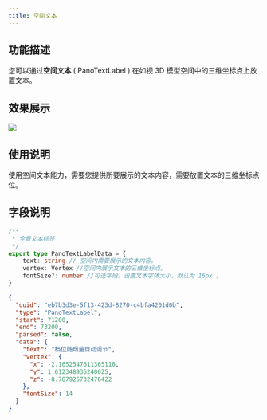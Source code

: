 ```yaml
---
title: 空间文本
---
```


## 功能描述
您可以通过**空间文本** ( PanoTextLabel ) 在如视 3D 模型空间中的三维坐标点上放置文本。

## 效果展示

<img src="//vrlab-public.ljcdn.com/common/file/web/fc6fe362-6e2d-42ec-9011-89e2ff714504.png
"/>

## 使用说明
使用空间文本能力，需要您提供所要展示的文本内容，需要放置文本的三维坐标点位。

## 字段说明

```ts title="PanoTextLabelData 数据类型"
/**
 * 全景文本标签
 */
export type PanoTextLabelData = {
    text: string // 空间内需要展示的文本内容。
    vertex: Vertex //空间内展示文本的三维坐标点。
    fontSize?: number //可选字段，设置文本字体大小，默认为 16px 。
}
```

```json title="空间文本类型数据样例"
{
  "uuid": "eb7b3d3e-5f13-423d-8270-c4bfa4201d0b",
  "type": "PanoTextLabel",
  "start": 71200,
  "end": 73200,
  "parsed": false,
  "data": {
    "text": "档位随烟量自动调节",
    "vertex": {
      "x": -2.1652547611365116,
      "y": 1.612348936240625,
      "z": -8.787925732476422
    },
    "fontSize": 14
  }
}
```
